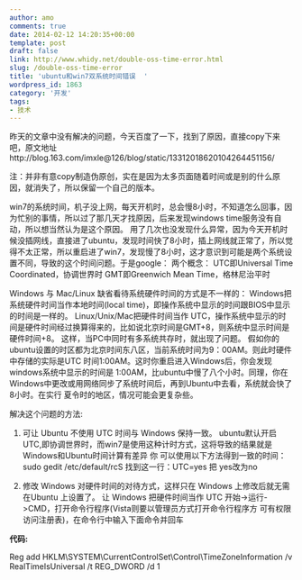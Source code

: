 ```yaml
---
author: amo
comments: true
date: 2014-02-12 14:20:35+00:00
template: post
draft: false
link: http://www.whidy.net/double-oss-time-error.html
slug: /double-oss-time-error
title: 'ubuntu和win7双系统时间错误  '
wordpress_id: 1863
category: '开发'
tags:
- 技术
---
```


昨天的文章中没有解决的问题，今天百度了一下，找到了原因，直接copy下来吧，原文地址http://blog.163.com/imxle@126/blog/static/13312018620104264451156/

注：并非有意copy制造伪原创，实在是因为太多页面随着时间或是别的什么原因，就消失了，所以保留一个自己的版本。

win7的系统时间，机子没上网，每天开机时，总会慢8小时，不知道怎么回事，因为忙别的事情，所以过了那几天才找原因，后来发现windows time服务没有自动，所以想当然认为是这个原因。
用了几次也没发现什么异常，因为今天开机时候没插网线，直接进了ubuntu，发现时间快了8小时，插上网线就正常了，所以觉得不太正常，所以重启进了win7，发现慢了8小时，这才意识到可能是两个系统设置不同，导致的这个时间问题。于是google：
两个概念：
UTC即Universal Time Coordinated，协调世界时
GMT即Greenwich Mean Time，格林尼治平时

Windows 与 Mac/Linux 缺省看待系统硬件时间的方式是不一样的：
Windows把系统硬件时间当作本地时间(local time)，即操作系统中显示的时间跟BIOS中显示的时间是一样的。
Linux/Unix/Mac把硬件时间当作 UTC，操作系统中显示的时间是硬件时间经过换算得来的，比如说北京时间是GMT+8，则系统中显示时间是硬件时间+8。
这样，当PC中同时有多系统共存时，就出现了问题。
假如你的ubuntu设置的时区都为北京时间东八区，当前系统时间为9：00AM。则此时硬件中存储的实际是UTC 时间1:00AM。这时你重启进入Windows后，你会发现windows系统中显示的时间是 1:00AM，比ubuntu中慢了八个小时。同理，你在Windows中更改或用网络同步了系统时间后，再到Ubuntu中去看，系统就会快了8小时。在实行 夏令时的地区，情况可能会更复杂些。

解决这个问题的方法:
1. 可让 Ubuntu 不使用 UTC 时间与 Windows 保持一致。
ubuntu默认开启UTC,即协调世界时，而win7是使用这种计时方式，这将导致的结果就是Windows和Ubuntu时间计算有差异
你 可以使用以下方法得到一致的时间：
sudo gedit /etc/default/rcS
找到这一行：UTC=yes
把 yes改为no

2. 修改 Windows 对硬件时间的对待方式，这样只在 Windows 上修改后就无需在Ubuntu 上设置了。
让 Windows 把硬件时间当作 UTC
开始->运行->CMD，打开命令行程序(Vista则要以管理员方式打开命令行程序方 可有权限访问注册表)，在命令行中输入下面命令并回车


**代码:**







Reg add HKLM\SYSTEM\CurrentControlSet\Control\TimeZoneInformation /v RealTimeIsUniversal /t REG_DWORD /d 1

